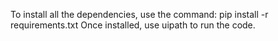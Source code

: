 To install all the dependencies, use the command: pip install -r requirements.txt
Once installed, use uipath to run the code.